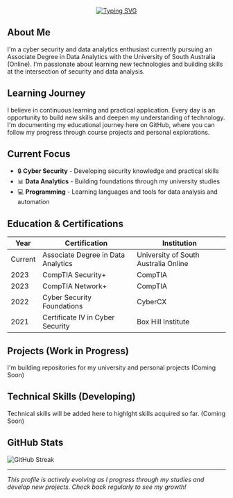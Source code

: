 <p align="center">
  <a href="https://git.io/typing-svg"><img src="https://readme-typing-svg.demolab.com?font=Fira+Code&pause=1000&width=435&lines=Hello%2C+my+name+is+imnhema+%F0%9F%91%8B" alt="Typing SVG" /></a>
</p>

## About Me
I'm a cyber security and data analytics enthusiast currently pursuing an Associate Degree in Data Analytics with the University of South Australia (Online). I'm passionate about learning new technologies and building skills at the intersection of security and data analysis.

## Learning Journey
I believe in continuous learning and practical application. Every day is an opportunity to build new skills and deepen my understanding of technology. I'm documenting my educational journey here on GitHub, where you can follow my progress through course projects and personal explorations.

## Current Focus
- 🔒 **Cyber Security** - Developing security knowledge and practical skills
- 📊 **Data Analytics** - Building foundations through my university studies
- 💻 **Programming** - Learning languages and tools for data analysis and automation

## Education & Certifications

| Year | Certification | Institution |
|------|--------------|-------------|
| Current | Associate Degree in Data Analytics | University of South Australia Online |
| 2023 | CompTIA Security+ | CompTIA |
| 2023 | CompTIA Network+ | CompTIA |
| 2022 | Cyber Security Foundations | CyberCX |
| 2021 | Certificate IV in Cyber Security | Box Hill Institute |

## Projects (Work in Progress)
I'm building repositories for my university and personal projects (Coming Soon)

## Technical Skills (Developing)
Technical skills will be added here to highlght skills acquired so far. (Coming Soon)

## GitHub Stats
![GitHub Streak](https://github-readme-streak-stats.herokuapp.com/?user=imnhema&theme=default)

---

*This profile is actively evolving as I progress through my studies and develop new projects. Check back regularly to see my growth!*
